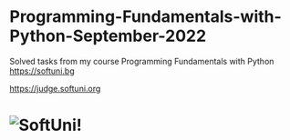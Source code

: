 # Programming-Fundamentals-with-Python-September-2022
Solved tasks from my course Programming Fundamentals with Python
https://softuni.bg

https://judge.softuni.org

![SoftUni!](https://softuni.bg/Files/Publications/2020/08/internaprogramsoftwareuniversity_161725303.png)
=======
